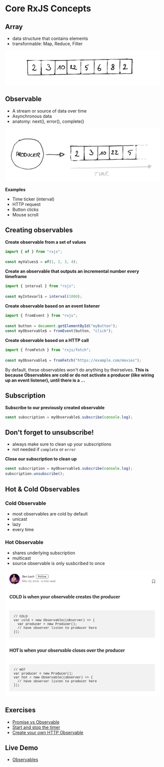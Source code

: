 # Core RxJS Concepts

## Array

- data structure that contains elements
- transformable: Map, Reduce, Filter

![](images/array-visual.png)

## Observable

- A stream or source of data over time
- Asynchronous data
- anatomy: next(), error(), complete()

![](images/observable-visual.png)

**Examples**

- Time ticker (interval)
- HTTP request
- Button clicks
- Mouse scroll

## Creating observables

**Create observable from a set of values**

```js
import { of } from "rxjs";

const myValues$ = of(1, 2, 3, 4);
```

**Create an observable that outputs an incremental number every timeframe**

```js
import { interval } from "rxjs";

const myIntevarl$ = interval(1000);
```

**Create observable based on an event listener**

```js
import { fromEvent } from "rxjs";

const button = document.getElementById("myButton");
const myObservable$ = fromEvent(button, "click");
```

**Create observable based on a HTTP call**

```js
import { fromFetch } from "rxjs/fetch";

const myObservable$ = fromFetch("https://example.com/movies");
```

By default, these observables won't do anything by theirselves. **This is because Observables are cold or do not activate a producer (like wiring up an event listener), until there is a ...**

## Subscription

**Subscribe to our previously created observable**

```js
const subscription = myObservable$.subscribe(console.log);
```

## Don't forget to unsubscribe!

- always make sure to clean up your subscriptions
- not needed if `complete` or `error`

**Close our subscription to clean up**

```js
const subscription = myObservable$.subscribe(console.log);
subscription.unsubscribe();
```

## Hot & Cold Observables

### Cold Observable

- most observables are cold by default
- unicast
- lazy
- every time

### Hot Observable

- shares underlying subscription
- multicast
- source observable is only susbcribed to once

![](images/ben-lesh-hot-cold.png)

## Exercises

- [Promise vs Observable](https://codesandbox.io/s/rxjs-fundamentals-exercise-2-promises-observables-8qret)
- [Start and stop the timer](https://codesandbox.io/s/rxjs-fundamentals-exercise-3-start-stop-timer-97tx6)
- [Create your own HTTP Observable](https://codesandbox.io/s/rxjs-fundamentals-exercise-4-create-observable-olczg)

## Live Demo

- [Observables](https://codesandbox.io/s/core-rxjs-concepts-pyic0)
